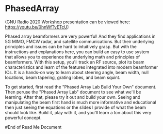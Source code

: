 # PhasedArray
(GNU Radio 2020 Workshop presentation can be viewed here:  https://youtu.be/0hnWfTvETcU)

Phased array beamformers are very powerful! And they find applications in 5G MIMO, FMCW radar, and satellite communications. But their underlying principles and issues can be hard to intuitively grasp. But with the instructions and explanations here, you can build an easy to use system that allows you to experience the underlying math and principles of beamformers.  With this setup, you'll track an RF source, plot its beam characteristics and learn of the features integrated into modern beamformer ICs. It is a hands-on way to learn about steering angle, beam width, null locations, beam tapering, grating lobes, and beam squint.  


To get started, first read the "Phased Array Lab Build Your Own" document.  Then peruse the "Phased Array Lab" document to see what we'll be learning.  After that, please try it out and build your own.  Seeing and manipulating the beam first hand is much more informative and educational then just seeing the equations or the slides I provide of what the beam should look like.  Build it, play with it, and you'll learn a ton about this very powerful concept.  

#End of Read Me Document
